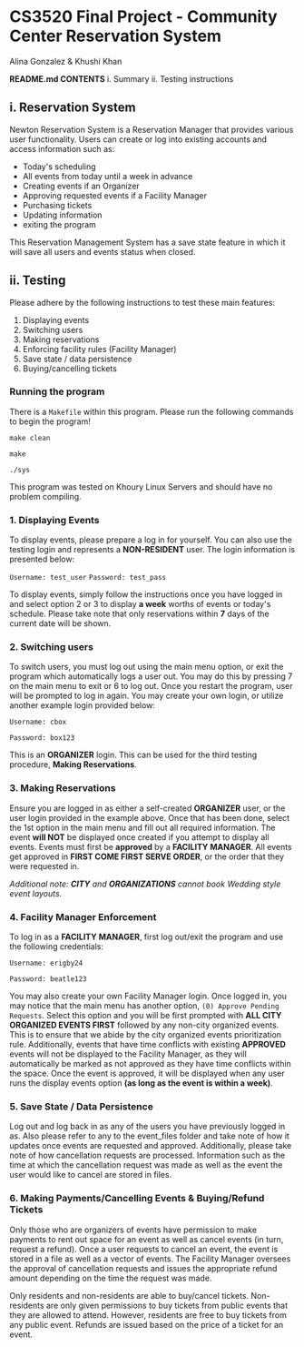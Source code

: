 # CS3520 Final Project - Community Center Reservation System

Alina Gonzalez & Khushi Khan

**README.md CONTENTS**
i. Summary
ii. Testing instructions

## i. Reservation System

Newton Reservation System is a Reservation Manager that provides various user functionality. Users can create or log into existing accounts and access information such as:

- Today's scheduling
- All events from today until a week in advance
- Creating events if an Organizer
- Approving requested events if a Facility Manager
- Purchasing tickets
- Updating information
- exiting the program

This Reservation Management System has a save state feature in which it will save all users and events status when closed.

## ii. Testing

Please adhere by the following instructions to test these main features:

1. Displaying events
2. Switching users
3. Making reservations
4. Enforcing facility rules (Facility Manager)
5. Save state / data persistence
6. Buying/cancelling tickets

### Running the program

There is a `Makefile` within this program. Please run the following commands to begin the program!

`make clean`

`make`

`./sys`

This program was tested on Khoury Linux Servers and should have no problem compiling.

### 1. Displaying Events

To display events, please prepare a log in for yourself. You can also use the testing login and represents a **NON-RESIDENT** user. The login information is presented below:

`Username: test_user`
`Password: test_pass`

To display events, simply follow the instructions once you have logged in and select option 2 or 3 to display **a week** worths of events or today's schedule. Please take note that only reservations within **7** days of the current date will be shown.

### 2. Switching users

To switch users, you must log out using the main menu option, or exit the program which automatically logs a user out. You may do this by pressing 7 on the main menu to exit or 6 to log out. Once you restart the program, user will be prompted to log in again. You may create your own login, or utilize another example login provided below:

`Username: cbox`

`Password: box123`

This is an **ORGANIZER** login. This can be used for the third testing procedure, **Making Reservations**.

### 3. Making Reservations

Ensure you are logged in as either a self-created **ORGANIZER** user, or the user login provided in the example above. Once that has been done, select the 1st option in the main menu and fill out all required information. The event **will NOT** be displayed once created if you attempt to display all events. Events must first be **approved** by a **FACILITY MANAGER**. All events get approved in **FIRST COME FIRST SERVE ORDER**, or the order that they were requested in.

_Additional note: **CITY** and **ORGANIZATIONS** cannot book Wedding style event layouts._

### 4. Facility Manager Enforcement

To log in as a **FACILITY MANAGER**, first log out/exit the program and use the following credentials:

`Username: erigby24`

`Password: beatle123`

You may also create your own Facility Manager login. Once logged in, you may notice that the main menu has another option, `(0) Approve Pending Requests`. Select this option and you will be first prompted with **ALL CITY ORGANIZED EVENTS FIRST** followed by any non-city organized events. This is to ensure that we abide by the city organized events prioritization rule. Additionally, events that have time conflicts with existing **APPROVED** events will not be displayed to the Facility Manager, as they will automatically be marked as not approved as they have time conflicts within the space. Once the event is approved, it will be displayed when any user runs the display events option **(as long as the event is within a week)**.

### 5. Save State / Data Persistence

Log out and log back in as any of the users you have previously logged in as. Also please refer to any to the event_files folder and take note of how it updates once events are requested and approved. Additionally, please take note of how cancellation requests are processed. Information such as the time at which the cancellation request was made as well as the event the user would like to cancel are stored in files.

### 6. Making Payments/Cancelling Events & Buying/Refund Tickets

Only those who are organizers of events have permission to make payments to rent out space for an event as well as cancel events (in turn, request a refund). Once a user requests to cancel an event, the event is stored in a file as well as a vector of events. The Facility Manager oversees the approval of cancellation requests and issues the appropriate refund amount depending on the time the request was made.

Only residents and non-residents are able to buy/cancel tickets. Non-residents are only given permissions to buy tickets from public events that they are allowed to attend. However, residents are free to buy tickets from any public event. Refunds are issued based on the price of a ticket for an event.
